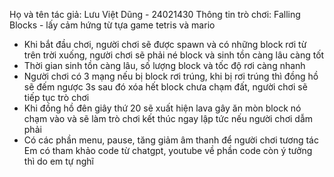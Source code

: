 Họ và tên tác giả: Lưu Việt Dũng - 24021430
Thông tin trò chơi: Falling Blocks - lấy cảm hứng từ tựa game tetris và mario
- Khi bắt đầu chơi, người chơi sẽ được spawn và có những block rơi từ trên trời xuống, người chơi sẽ phải né block và sinh tồn càng lâu càng tốt
- Thời gian sinh tồn càng lâu, số lượng block và tốc độ rơi càng nhanh
- Người chơi có 3 mạng nếu bị block rơi trúng, khi bị rơi trúng thì đồng hồ sẽ đếm ngược 3s sau đó xóa hết block chưa chạm đất, người chơi sẽ tiếp tục trò chơi
- Khi đồng hồ đên giây thứ 20 sẽ xuất hiện lava gây ăn mòn block nó chạm vào và sẽ làm trò chơi kết thúc ngay lập tức nếu người chơi dẫm phải
- Có các phần menu, pause, tăng giảm âm thanh để người chơi tương tác
Em có tham khảo code từ chatgpt, youtube về phần code còn ý tưởng thì do em tự nghĩ
